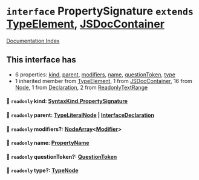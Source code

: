# `interface` PropertySignature `extends` [TypeElement](../interface.TypeElement/README.md), [JSDocContainer](../interface.JSDocContainer/README.md)

[Documentation Index](../README.md)

## This interface has

- 6 properties:
[kind](#-readonly-kind-syntaxkindpropertysignature),
[parent](#-readonly-parent-typeliteralnode--interfacedeclaration),
[modifiers](#-readonly-modifiers-nodearraymodifier),
[name](#-readonly-name-propertyname),
[questionToken](#-readonly-questiontoken-questiontoken),
[type](#-readonly-type-typenode)
- 1 inherited member from [TypeElement](../interface.TypeElement/README.md), 1 from [JSDocContainer](../interface.JSDocContainer/README.md), 16 from [Node](../interface.Node/README.md), 1 from [Declaration](../interface.Declaration/README.md), 2 from [ReadonlyTextRange](../interface.ReadonlyTextRange/README.md)


#### 📄 `readonly` kind: [SyntaxKind.PropertySignature](../enum.SyntaxKind/README.md#propertysignature--172)



#### 📄 `readonly` parent: [TypeLiteralNode](../interface.TypeLiteralNode/README.md) | [InterfaceDeclaration](../interface.InterfaceDeclaration/README.md)



#### 📄 `readonly` modifiers?: [NodeArray](../interface.NodeArray/README.md)\<[Modifier](../type.Modifier/README.md)>



#### 📄 `readonly` name: [PropertyName](../type.PropertyName/README.md)



#### 📄 `readonly` questionToken?: [QuestionToken](../type.QuestionToken/README.md)



#### 📄 `readonly` type?: [TypeNode](../interface.TypeNode/README.md)



